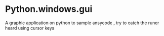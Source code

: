 # Python.windows.gui
A graphic application on python to sample ansycode 
, try to catch the runer heard using cursor keys
